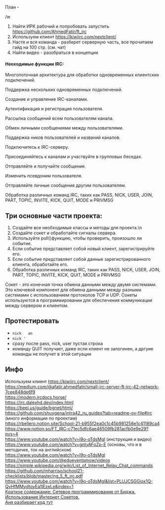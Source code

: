 План - 

/w

1. Найти ИРК рабочий и попробовать запустить https://github.com/AhmedFatir/ft_irc
2. Используем клиент  https://kiwiirc.com/nextclient/
3. Настя и вся команда - разберет серверную часть, все прочитаем гайд на 100 стр. (см. чат)
4. Найти видео - разобраться в концепции

#### Неоходимые функции IRC:
Многопоточная архитектура для обработки одновременных клиентских подключений.

Поддержка нескольких одновременных подключений.

Создание и управление IRC-каналами.

Аутентификация и регистрация пользователя.

Рассылка сообщений всем пользователям канала.

Обмен личными сообщениями между пользователями.

Поддержка ников пользователей и названий каналов.

Подключитесь к IRC-серверу.

Присоединяйтесь к каналам и участвуйте в групповых беседах.

Отправляйте и получайте сообщения.

Изменить псевдоним пользователя.

Отправляйте личные сообщения другим пользователям.

Обработка различных команд IRC, таких как PASS, NICK, USER, JOIN, PART, TOPIC, INVITE, KICK, QUIT, MODE и PRIVMSG

## Три основные части проекта:
1. Создайте все необходимые классы и методы для проекта.\n
2. Создайте сокет и обработайте сигналы сервера.
3. Используйте poll()функцию, чтобы проверить, произошло ли событие.
4. Если событие представляет собой новый клиент, зарегистрируйте его.
5. Если событие представляет собой данные зарегистрированного клиента, обработайте его.
6. Обработка различных команд IRC, таких как PASS, NICK, USER, JOIN, PART, TOPIC, INVITE, KICK, QUIT, MODE и PRIVMSG

Сокет - это конечная точка обмена данными между двумя системами. Это ключевой компонент для обмена данными между разными системами с использованием протоколов TCP и UDP. Сокеты используются в программировании для обеспечения коммуникации между сервером и клиентом.

## Протестировать
* `nick   an   `
* `nick '`
* сразу после pass, nick, user пустая строка
* команду QUIT получает, даже если клиент не залогинен, а дргуие команды не получет в этой ситуации

## Инфо
Используем клиент https://kiwiirc.com/nextclient/    
https://medium.com/@afatir.ahmedfatir/small-irc-server-ft-irc-42-network-7cee848de6f9  
https://modern.ircdocs.horse/   
https://irc.dalexhd.dev/index.html  
https://beej.us/guide/bgnet/html/  
https://github.com/shuygena/intra42_ru_guides?tab=readme-ov-file#irc (много информации по проектам)  
https://rbellero.notion.site/School-21-b955f2ea0c1c45b981258e1c41189ca4   
https://www.notion.so/FT_IRC-c71ec5dfc6ae46509fb281acfb0e9e29?pvs=4  
https://www.youtube.com/watch?v=I9o-oTdsMgI (инструкция и видео)   
https://www.youtube.com/watch?v=gntyAFoZp-E (основы, что и в методичке, ток на английском)  
https://www.youtube.com/watch?v=I9o-oTdsMgI  
https://www.youtube.com/@edueventsmow/videos  
https://simple.wikipedia.org/wiki/List_of_Internet_Relay_Chat_commands   
https://github.com/mharriso/school21-checklists/blob/master/ng_5_ft_irc.pdf   
https://www.youtube.com/watch?v=I9o-oTdsMgI&list=PLUJCSGGiox1Q-QvHfMMydtoyEa1IEzeLe&index=1   
[Краткое содержание: Сетевое программирование от Биджа. Использование	Интернет Сокетов.](https://github.com/bakyt92/11_ft_irc/blob/master/docs/book_sockets_short.md)   
[Аня разбирает код тут](https://github.com/akostrik/IRC-fork/blob/master/README.md)  
